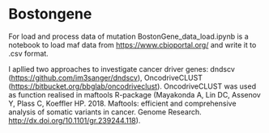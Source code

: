 # Bostongene
For load and process data of mutation
BostonGene_data_load.ipynb is a notebook to load maf data from https://www.cbioportal.org/ and write it to .csv format. 


I apllied two approaches to investigate cancer driver genes: dndscv (https://github.com/im3sanger/dndscv), OncodriveCLUST (https://bitbucket.org/bbglab/oncodriveclust). OncodriveCLUST was used as function realised in maftools R-package (Mayakonda A, Lin DC, Assenov Y, Plass C, Koeffler HP. 2018. Maftools: efficient and comprehensive analysis of somatic variants in cancer. Genome Research. http://dx.doi.org/10.1101/gr.239244.118). 
